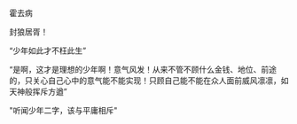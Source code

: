 霍去病

封狼居胥！

“少年如此才不枉此生”

“是啊，这才是理想的少年啊！意气风发！从来不管不顾什么金钱、地位、前途的，只关心自己心中的意气能不能实现！只顾自己能不能在众人面前威风凛凛，如天神般挥斥方遒”

"听闻少年二字，该与平庸相斥"
